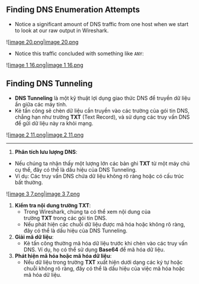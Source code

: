 ## **Finding DNS Enumeration Attempts**

- Notice a significant amount of DNS traffic from one host when we start to look at our raw output in Wireshark.

![[image 20.png|image 20.png](../../../../../Image/image%2020.png)

- Notice this traffic concluded with something like `ANY`:

![[image 1 16.png|image 1 16.png](../../../../../Image/image%201%2016.png)

## **Finding DNS Tunneling**

- **DNS Tunneling** là một kỹ thuật lợi dụng giao thức DNS để truyền dữ liệu ẩn giữa các máy tính.
- Kẻ tấn công sẽ chèn dữ liệu cần truyền vào các trường của gói tin DNS, chẳng hạn như trường **TXT** (Text Record), và sử dụng các truy vấn DNS để gửi dữ liệu này ra khỏi mạng.

![[image 2 11.png|image 2 11.png](../../../../../Image/image%202%2011.png)

---

1. **Phân tích lưu lượng DNS**:
- Nếu chúng ta nhận thấy một lượng lớn các bản ghi **TXT** từ một máy chủ cụ thể, đây có thể là dấu hiệu của DNS Tunneling.
- Ví dụ: Các truy vấn DNS chứa dữ liệu không rõ ràng hoặc có cấu trúc bất thường.

![[image 3 7.png|image 3 7.png](../../../../../Image/image%203%207.png)

1. **Kiểm tra nội dung trường TXT**:
    - Trong Wireshark, chúng ta có thể xem nội dung của trường **TXT** trong các gói tin DNS.
    - Nếu phát hiện các chuỗi dữ liệu được mã hóa hoặc không rõ ràng, đây có thể là dấu hiệu của DNS Tunneling.
2. **Giải mã dữ liệu**:
    - Kẻ tấn công thường mã hóa dữ liệu trước khi chèn vào các truy vấn DNS. Ví dụ, họ có thể sử dụng **Base64** để mã hóa dữ liệu.
3. **Phát hiện mã hóa hoặc mã hóa dữ liệu**:
    - Nếu dữ liệu trong trường **TXT** xuất hiện dưới dạng các ký tự hoặc chuỗi không rõ ràng, đây có thể là dấu hiệu của việc mã hóa hoặc mã hóa dữ liệu.